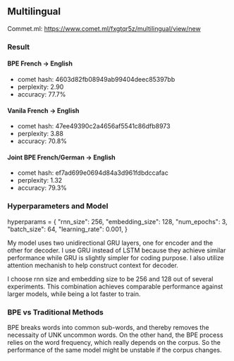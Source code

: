 ## Multilingual

Commet.ml: https://www.comet.ml/fxgtqr5z/multilingual/view/new

### Result

#### BPE French -> English
* comet hash: 4603d82fb08949ab99404deec85397bb
* perplexity: 2.90
* accuracy: 77.7%

#### Vanila French -> English
* comet hash: 47ee49390c2a4656af5541c86dfb8973
* perplexity: 3.88
* accuracy: 70.8%

#### Joint BPE French/German -> English
* comet hash: ef7ad699e0694d84a3d961fdbdccafac
* perplexity: 1.32
* accuracy: 79.3%

### Hyperparameters and Model

hyperparams = {
    "rnn_size": 256,
    "embedding_size": 128,
    "num_epochs": 3,
    "batch_size": 64,
    "learning_rate": 0.001, 
}

My model uses two unidirectional GRU layers, one for encoder and the other for decoder. I use GRU instead of LSTM because they achieve similar performance while GRU is slightly simpler for coding purpose. I also utilize attention mechanish to help construct context for decoder.

I choose rnn size and embedding size to be 256 and 128 out of several experiments. This combination achieves comparable performance against larger models, while being a lot faster to train.

### BPE vs Traditional Methods

BPE breaks words into common sub-words, and thereby removes the necessaity of UNK uncommon words. On the other hand, the BPE process relies on the word frequency, which really depends on the corpus. So the performance of the same model might be unstable if the corpus changes.